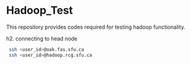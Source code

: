 Hadoop_Test
===========

This repository provides codes required for testing hadoop functionality. 

h2. connecting to head node


```bash
 ssh <user_id>@oak.fas.sfu.ca
 ssh <user_id>@hadoop.rcg.sfu.ca
```
